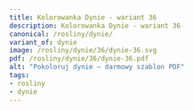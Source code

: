 ```yaml
---
title: Kolorowanka Dynie - wariant 36
description: Kolorowanka Dynie - wariant 36
canonical: /rosliny/dynie/
variant_of: dynie
image: /rosliny/dynie/36/dynie-36.svg
pdf: /rosliny/dynie/36/dynie-36.pdf
alt: "Pokoloruj dynie – darmowy szablon PDF"
tags:
- rosliny
- dynie
---
```

